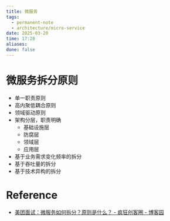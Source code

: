 ```yaml
---
title: 微服务
tags:
  - permanent-note
  - architecture/micro-service
date: 2025-03-20
time: 17:28
aliases: 
done: false
---
```


# 微服务拆分原则

* 单一职责原则
* 高内聚低耦合原则
* 领域驱动原则
* 架构分层，职责明确
	* 基础设施层
	* 防腐层
	* 领域层
	* 应用层
* 基于业务需求变化频率的拆分
* 基于吞吐量的拆分
* 基于技术异构的拆分

# Reference
* [美团面试：微服务如何拆分？原则是什么？ - 疯狂创客圈 - 博客园](https://www.cnblogs.com/crazymakercircle/p/17847461.html)
